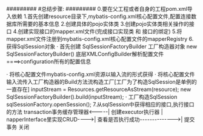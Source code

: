 #########
#总结步骤:
#########
0.要在父工程或者自身的工程pom.xml导入依赖
1.首先创建resource目录下,mybatis-config.xml核心配置文件,配置连接数据库所需要的基本信息
2.创建具体的pojo实体类
3.创建pojo实体类相关操作的接口
4.创建实现接口的mapper.xml文件(完成接口实现类 和 接口的绑定)
5.将mapper.xml文件注册到mybatis-config.xml核心配置文件的mapperRegistry
6.获得SqlSession对象
· 首先创建 SqlSessionFactoryBuilder 工厂构造器对象 new SqlSessionFactoryBuilder()
  底层XMLConfigBuilder解析配置文件====>configuration所有的配置信息
  
· 将核心配置文件mybatis-config.xml资源以输入流的形式获得
· 将核心配置文件输入流传入工厂构造器的Build方法流构造工厂[工厂为了构造SqlSession是单例的 一直存在]
inputStream = Resources.getResourceAsStream(resource);
new SqlSessionFactoryBuilder().build(inputStream);
· 工厂构造SqlSession
sqlSessionFactory.openSession();
7.从sqlSession中获得相应的接口,执行接口的方法
  transaction事务缓存管理器<-----|
  创建executor执行器            |
  napperInterface里实现CRUD---->|
  查看是否执行成功-------------->|
  提交事务
  关闭



